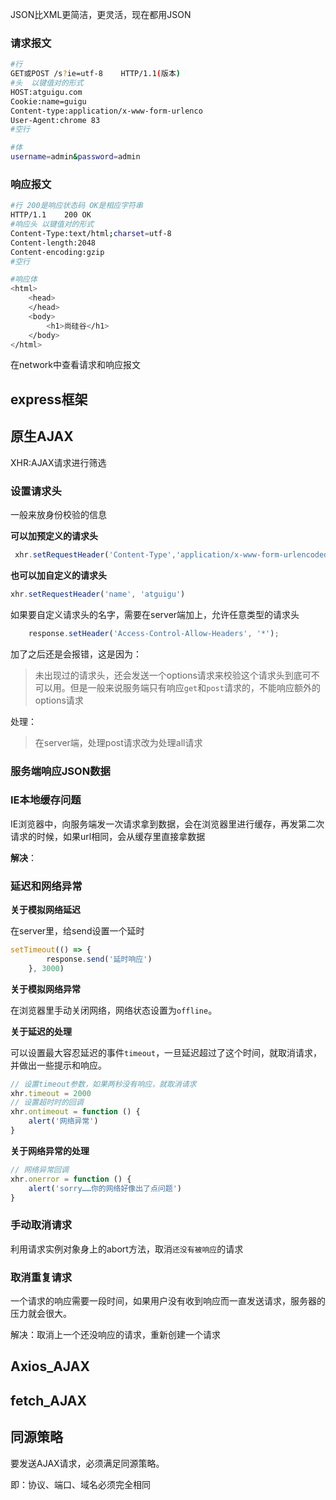 JSON比XML更简洁，更灵活，现在都用JSON

### 请求报文

```bash
#行	
GET或POST /s?ie=utf-8	HTTP/1.1(版本)
#头 	以键值对的形式
HOST:atguigu.com
Cookie:name=guigu
Content-type:application/x-www-form-urlenco
User-Agent:chrome 83
#空行

#体
username=admin&password=admin
```

### 响应报文

```bash
#行 200是响应状态码 OK是相应字符串
HTTP/1.1	200	OK
#响应头 以键值对的形式
Content-Type:text/html;charset=utf-8
Content-length:2048
Content-encoding:gzip
#空行

#响应体
<html>
	<head>
	</head>
	<body>
		<h1>尚硅谷</h1>
	</body>
</html>
```

在network中查看请求和响应报文

## express框架



## 原生AJAX

XHR:AJAX请求进行筛选

### 设置请求头

一般来放身份校验的信息

**可以加预定义的请求头**

```javascript
 xhr.setRequestHeader('Content-Type','application/x-www-form-urlencoded')
```

**也可以加自定义的请求头**

```javascript
xhr.setRequestHeader('name', 'atguigu')
```

如果要自定义请求头的名字，需要在server端加上，允许任意类型的请求头

```javascript
    response.setHeader('Access-Control-Allow-Headers', '*');
```

加了之后还是会报错，这是因为：

> 未出现过的请求头，还会发送一个options请求来校验这个请求头到底可不可以用。但是一般来说服务端只有响应`get`和`post`请求的，不能响应额外的options请求

处理：

> 在server端，处理post请求改为处理all请求

### 服务端响应JSON数据 

### IE本地缓存问题

IE浏览器中，向服务端发一次请求拿到数据，会在浏览器里进行缓存，再发第二次请求的时候，如果url相同，会从缓存里直接拿数据

**解决**：

### 延迟和网络异常

**关于模拟网络延迟**

在server里，给send设置一个延时

```javascript
setTimeout(() => {
        response.send('延时响应')
    }, 3000)
```

**关于模拟网络异常**

在浏览器里手动关闭网络，网络状态设置为`offline`。

**关于延迟的处理**

可以设置最大容忍延迟的事件`timeout`，一旦延迟超过了这个时间，就取消请求，并做出一些提示和响应。

```javascript
// 设置timeout参数，如果两秒没有响应，就取消请求
xhr.timeout = 2000
// 设置超时时的回调
xhr.ontimeout = function () {
    alert('网络异常')
}
```

**关于网络异常的处理**

```javascript
// 网络异常回调
xhr.onerror = function () {
    alert('sorry……你的网络好像出了点问题')
}
```

### 手动取消请求

利用请求实例对象身上的abort方法，取消`还没有被响应`的请求

### 取消重复请求

一个请求的响应需要一段时间，如果用户没有收到响应而一直发送请求，服务器的压力就会很大。

解决：取消上一个还没响应的请求，重新创建一个请求

## Axios_AJAX

## fetch_AJAX

## 同源策略

要发送AJAX请求，必须满足同源策略。

即：协议、端口、域名必须完全相同
